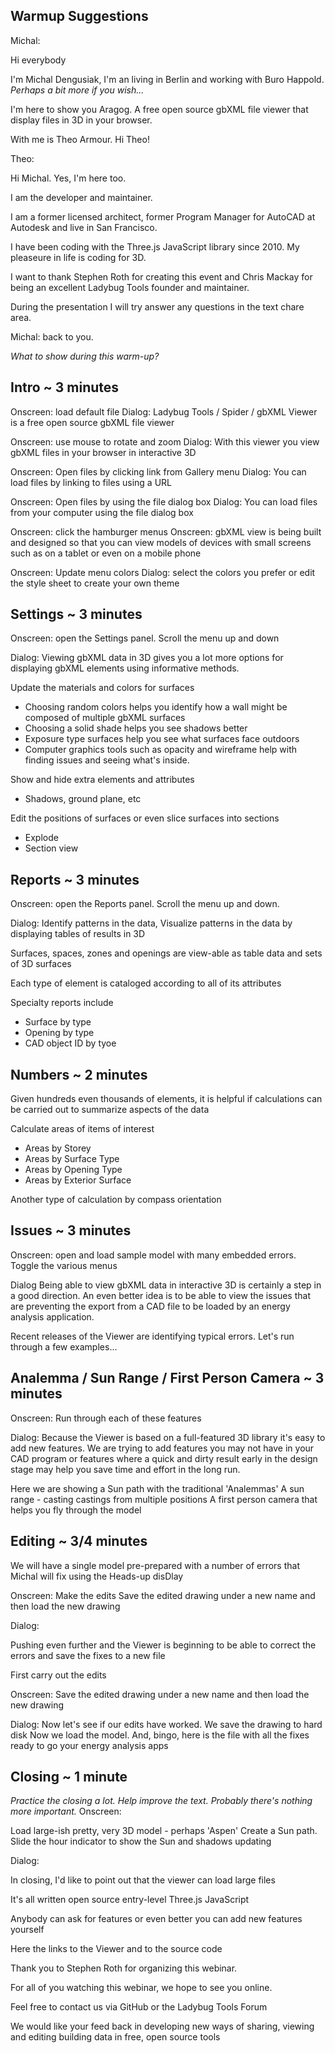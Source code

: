 ## Warmup Suggestions

Michal:

Hi everybody

I'm Michal Dengusiak, I'm an <job title> living in Berlin and working with Buro Happold.  _Perhaps a bit more if you wish..._

I'm here to show you Aragog. A free open source gbXML file viewer that display files in 3D in your browser.

With me is Theo Armour. Hi Theo!


Theo:

Hi Michal. Yes, I'm here too.

I am the developer and maintainer.

I am a former licensed architect, former Program Manager for AutoCAD at Autodesk and live in San Francisco.

I have been coding with the Three.js JavaScript library since 2010. My pleaseure in life is coding for 3D.

I want to thank Stephen Roth for creating this event and Chris Mackay for being an excellent Ladybug Tools founder and maintainer.

During the presentation I will try answer any questions in the text chare area.

Michal: back to you.


_What to show during this warm-up?_


## Intro ~ 3 minutes

Onscreen: load default file
Dialog: Ladybug Tools / Spider / gbXML Viewer is a free open source gbXML file viewer

Onscreen: use mouse to rotate and zoom
Dialog: With this viewer you view gbXML files in your browser in interactive 3D

Onscreen: Open files by clicking link from Gallery menu
Dialog: You can load files by linking to files using a URL

Onscreen: Open files by using the file dialog box
Dialog: You can load files from your computer using the file dialog box

Onscreen: click the hamburger menus
Onscreen: gbXML view is being built and designed so that you can view models of devices with small screens such as on a tablet or even on a mobile phone

Onscreen: Update menu colors
Dialog: select the colors you prefer or edit the style sheet to create your own theme

## Settings ~ 3 minutes

Onscreen: open the Settings panel. Scroll the menu up and down

Dialog:
Viewing gbXML data in 3D gives you a lot more options for displaying gbXML elements using informative methods.

Update the materials and colors for surfaces
- Choosing random colors helps you identify how a wall might be composed of multiple gbXML surfaces
- Choosing a solid shade helps you see shadows better
- Exposure type surfaces help you see what surfaces face outdoors
- Computer graphics tools such as opacity and wireframe help with finding issues and seeing what's inside.

Show and hide extra elements and attributes
* Shadows, ground plane, etc

 Edit the positions of surfaces or even slice surfaces into sections
* Explode
* Section view

## Reports ~ 3 minutes

Onscreen: open the Reports panel. Scroll the menu up and down.

Dialog:
Identify patterns in the data,
Visualize patterns in the data by displaying tables of results in 3D

Surfaces, spaces, zones and openings are view-able as table data and sets of 3D surfaces

Each type of element is cataloged according to all of its attributes

Specialty reports include
* Surface by type
* Opening by type
* CAD object ID by tyoe

## Numbers ~ 2 minutes
Given hundreds even thousands of elements, it is helpful if calculations can be carried out to summarize aspects of the data

Calculate areas of items of interest
* Areas by Storey
* Areas by Surface Type
* Areas by Opening Type
* Areas by Exterior Surface

Another type of calculation by compass orientation


## Issues ~ 3 minutes

Onscreen: open and load sample model with many embedded errors. Toggle the various menus

Dialog
Being able to view gbXML data in interactive 3D is certainly a step in a good direction.
An even better idea is to be able to view the issues that are preventing the export from a CAD file to be loaded by an energy analysis application.

Recent releases of the Viewer are identifying typical errors.
Let's run through a few examples...


## Analemma / Sun Range / First Person Camera ~ 3 minutes

Onscreen:
Run through each of these features

Dialog:
Because the Viewer is based on a full-featured 3D library it's easy to add new features.
We are trying to add features you may not have in your CAD program or features where a quick and dirty result early in the design stage may help you save time and effort in the long run.

Here we are showing a Sun path with the traditional 'Analemmas'
A sun range - casting castings from multiple positions
A first person camera that helps you fly through the model



## Editing ~ 3/4 minutes

We will have a single model pre-prepared with a number of errors that Michal will fix using the Heads-up disDlay

Onscreen:
Make the edits
Save the edited drawing under a new name and then load the new drawing

Dialog:

Pushing even further and the Viewer is beginning to be able to correct the errors and save the fixes to a new file


First carry out the edits

Onscreen:
Save the edited drawing under a new name and then load the new drawing

Dialog:
Now let's see if our edits have worked.
We save the drawing to hard disk
Now we load the model.
And, bingo, here is the file with all the fixes ready to go your energy analysis apps

## Closing ~ 1 minute
_Practice the closing a lot. Help improve the text. Probably there's nothing more important._
Onscreen:

Load large-ish pretty, very 3D model - perhaps 'Aspen'
Create a Sun path. Slide the hour indicator to show the Sun and shadows updating

Dialog:

In closing, I'd like to point out that the viewer can load large files

It's all written open source entry-level Three.js JavaScript

Anybody can ask for features or even better you can add new features yourself

Here the links to the Viewer and to the source code

Thank you to Stephen Roth for organizing this webinar.

For all of you watching this webinar, we hope to see you online.

Feel free to contact us via GitHub or the Ladybug Tools Forum

We would like your feed back in developing new ways of sharing, viewing and editing building data in free, open source tools

